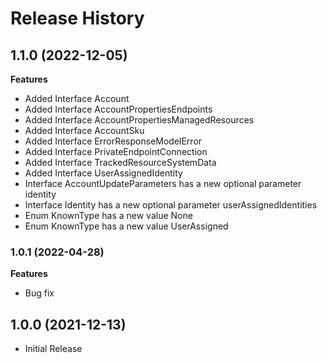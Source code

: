 # Release History
    
## 1.1.0 (2022-12-05)
    
**Features**

  - Added Interface Account
  - Added Interface AccountPropertiesEndpoints
  - Added Interface AccountPropertiesManagedResources
  - Added Interface AccountSku
  - Added Interface ErrorResponseModelError
  - Added Interface PrivateEndpointConnection
  - Added Interface TrackedResourceSystemData
  - Added Interface UserAssignedIdentity
  - Interface AccountUpdateParameters has a new optional parameter identity
  - Interface Identity has a new optional parameter userAssignedIdentities
  - Enum KnownType has a new value None
  - Enum KnownType has a new value UserAssigned
    
### 1.0.1 (2022-04-28)

**Features**

  - Bug fix

## 1.0.0 (2021-12-13)

- Initial Release
